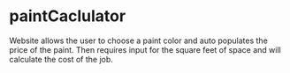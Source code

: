 # paintCaclulator
Website allows the user to choose a paint color and auto populates the price of the paint. Then requires input for the square feet of space and will calculate the cost of the job.
